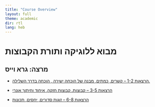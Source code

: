 ```yaml
---
title: "Course Overview"
layout: full
theme: academic
dir: rtl
lang: heb
---
```




# מבוא ללוגיקה ותורת הקבוצות
## מרצה: גרא וייס

- [הרצאות 1-2 – קשרים, כמתים, מבנה של הוכחה ישירה , הוכחה בדרך השלילה.](00-intro.html)

- [הרצאות 3-5 – קבוצות. קבוצות חזקה, איחוד וחיתוך אונרי](01-sets.html)

- [הרצאות 6-8 – זוגות סדורים, יחסים, תכונות](02-functions.html)
